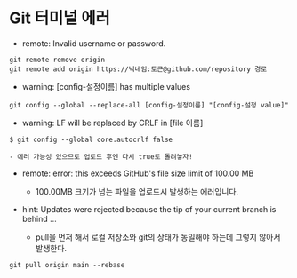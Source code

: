 # Git 터미널 에러

- remote: Invalid username or password.
```
git remote remove origin
git remote add origin https://닉네임:토큰@github.com/repository 경로
```

- warning: [config-설정이름] has multiple values
```
git config --global --replace-all [config-설정이름] "[config-설정 value]"
```

- warning: LF will be replaced by CRLF in [file 이름]
```
$ git config --global core.autocrlf false
```
	- 에러 가능성 있으므로 업로드 후엔 다시 true로 돌려놓자!

- remote: error: this exceeds GitHub's file size limit of 100.00 MB
	- 100.00MB 크기가 넘는 파일을 업로드시 발생하는 에러입니다.

- hint: Updates were rejected because the tip of your current branch is behind ...
	- pull을 먼저 해서 로컬 저장소와 git의 상태가 동일해야 하는데 그렇지 않아서 발생한다.
```
git pull origin main --rebase
```